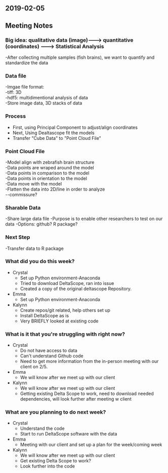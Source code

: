 ## 2019-02-05

## Meeting Notes
### Big idea: qualitative data (image)---> quantitative (coordinates) ---> Statistical Analysis
   -After collecting multiple samples (fish brains), we want to quantify and standardize the data
### Data file 
   -Imgae file format:  
     -tiff: 3D   
     -hdf5: multidimentional analysis of data  
   -Store image data, 3D stacks of data
### Process
   - First, using Principal Component to adjust/align coordinates
   - Next, Using Dealtascope fit the models
   - Transfer "Cube Data" to "Point Cloud File"
### Point Cloud File
   -Model align with zebrafish brain structure  
   -Data points are wraped around the model   
   -Data points in comparison to the model  
   -Data points in orientation to the model  
   -Data move with the model  
   -Flatten the data into 2D/line in order to analyze  
--commissure?

### Sharable Data 
   -Share large data file
   -Purpose is to enable other researchers to test on our data
   -Options: github? R package?
   
### Next Step
   -Transfer data to R package
   
### What did you do this week?

- Crystal
    - Set up Python environment-Anaconda
    - Tried to download DeltaScope, ran into issue
    - Created a copy of the original deltascope Repository.
- Emma
    - Set up Python environment-Anaconda
- Kalynn
    - Create repos/git related, help others set up
    - Install DeltaScope as is
    - Very BRIEFLY looked at existing code

### What is it that you're struggling with right now?

- Crystal
    - Do not have access to data
    - Can't understand Github code
    - Need to get more information from the in-person meeting with our client on 2/5.
- Emma
    - We will know after we meet up with our client
- Kalynn
    - We will know after we meet up with our client
    - Getting existing Delta Scope to work, need to download needed dependencies, will look further after meeting w client

### What are you planning to do next week?

- Crystal
    - Understand the code
    - Start to run DeltaScope software with the data
- Emma
    - Meeting with our client and set up a plan for the week/coming week
- Kalynn
    - We will know after we meet up with our client
    - Get existing Delta Scope to work?
    - Look further into the code
